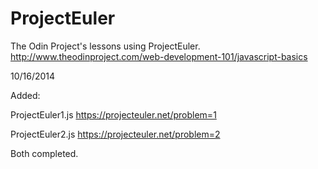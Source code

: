 ProjectEuler
============

The Odin Project's lessons using ProjectEuler.
http://www.theodinproject.com/web-development-101/javascript-basics

10/16/2014

Added:

ProjectEuler1.js
https://projecteuler.net/problem=1

ProjectEuler2.js
https://projecteuler.net/problem=2

Both completed.
